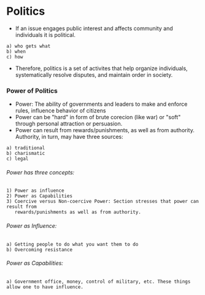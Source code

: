 # Politics
- If an issue engages public interest and affects community and individuals it is political.
```
a) who gets what
b) when
c) how
```
- Therefore, politics is a set of activites that help organize individuals, systematically resolve disputes, and maintain order in society.

### Power of Politics
- Power: The ability of governments and leaders to make and enforce rules, influence behavior of citizens
- Power can be "hard" in form of brute corecion (like war) or "soft" through personal attraction or persuasion.
- Power can result from rewards/punishments, as well as from authority. Authority, in turn, may have three sources:
```
a) traditional
b) charismatic
c) legal
```
###### Power has three concepts:
``` 
1) Power as influence
2) Power as Capabilities
3) Coercive versus Non-coercive Power: Section stresses that power can result from 
   rewards/punishments as well as from authority.
```
###### Power as Influence:
```
a) Getting people to do what you want them to do
b) Overcoming resistance
```
###### Power as Capabilities:
```
a) Government office, money, control of military, etc. These things allow one to have influence.
```
